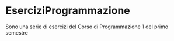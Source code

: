 # EserciziProgrammazione
Sono una serie di esercizi del Corso di Programmazione 1 del primo semestre
